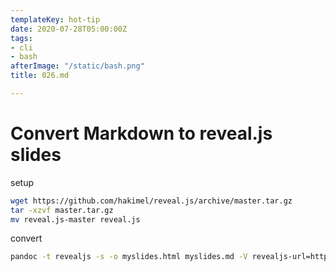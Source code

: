 ```yaml
---
templateKey: hot-tip
date: 2020-07-28T05:00:00Z
tags:
- cli
- bash
afterImage: "/static/bash.png"
title: 026.md

---
```

# Convert **Markdown** to __reveal.js__ slides

setup
``` bash
wget https://github.com/hakimel/reveal.js/archive/master.tar.gz
tar -xzvf master.tar.gz
mv reveal.js-master reveal.js
```

convert
``` bash
pandoc -t revealjs -s -o myslides.html myslides.md -V revealjs-url=https://unpkg.com/reveal.js@3.9.2/
```